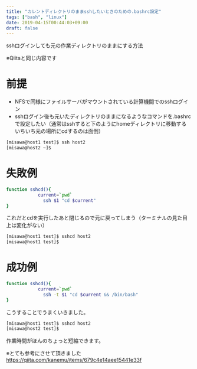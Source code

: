 ```yaml
---
title: "カレントディレクトリのままsshしたいときのための.bashrc設定"
tags: ["bash", "linux"]
date: 2019-04-15T00:44:03+09:00
draft: false
---
```


sshログインしても元の作業ディレクトリのままにする方法

<!--more-->
※Qiitaと同じ内容です

# 前提
- NFSで同様にファイルサーバがマウントされている計算機間でのsshログイン
- sshログイン後も元いたディレクトリのままになるようなコマンドを.bashrcで設定したい（通常はsshすると下のようにhomeディレクトリに移動する　いちいち元の場所にcdするのは面倒）  

```bash
[misawa@host1 test]$ ssh host2
[misawa@host2 ~]$
```


# 失敗例  

```bash
function sshcd(){
		    current=`pwd`
			  ssh $1 "cd $current"
}
```


これだとcdを実行したあと閉じるので元に戻ってしまう（ターミナルの見た目上は変化がない）

```bash
[misawa@host1 test]$ sshcd host2
[misawa@host1 test]$
```


# 成功例
```bash
function sshcd(){
		    current=`pwd`
			  ssh -t $1 "cd $current && /bin/bash"
}
```


こうすることでうまくいきました。


```bash
[misawa@host1 test]$ sshcd host2
[misawa@host2 test]$
```



作業時間がほんのちょっと短縮できます。




※とても参考にさせて頂きました  
https://qiita.com/kanemu/items/679c4e14aee15441e33f
